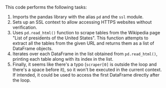 This code performs the following tasks:

1. Imports the pandas library with the alias `pd` and the `ssl` module.
2. Sets up an SSL context to allow accessing HTTPS websites without verification.
3. Uses `pd.read_html()` function to scrape tables from the Wikipedia page "List of presidents of the United States". This function attempts to extract all the tables from the given URL and returns them as a list of DataFrame objects.
4. Iterates over each DataFrame in the list obtained from `pd.read_html()`, printing each table along with its index in the list.
5. Finally, it seems like there's a typo (`scraper[0]` is outside the loop and there's a space before it), so it won't be executed in the current context. If intended, it could be used to access the first DataFrame directly after the loop.
